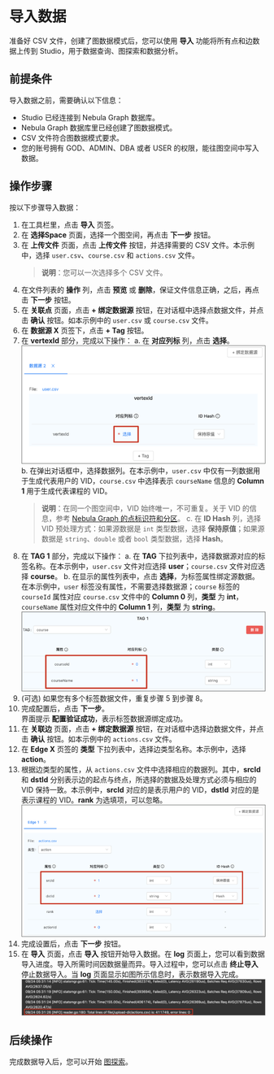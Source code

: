 # 导入数据

准备好 CSV 文件，创建了图数据模式后，您可以使用 **导入** 功能将所有点和边数据上传到 Studio，用于数据查询、图探索和数据分析。

## 前提条件

导入数据之前，需要确认以下信息：

- Studio 已经连接到 Nebula Graph 数据库。
- Nebula Graph 数据库里已经创建了图数据模式。
- CSV 文件符合图数据模式要求。
- 您的账号拥有 GOD、ADMIN、DBA 或者 USER 的权限，能往图空间中写入数据。

## 操作步骤

按以下步骤导入数据：

1. 在工具栏里，点击 **导入** 页签。
2. 在 **选择Space** 页面，选择一个图空间，再点击 **下一步** 按钮。
3. 在 **上传文件** 页面，点击 **上传文件** 按钮，并选择需要的 CSV 文件。本示例中，选择 `user.csv`、`course.csv` 和 `actions.csv` 文件。
   > **说明**：您可以一次选择多个 CSV 文件。
   >
4. 在文件列表的 **操作** 列，点击 **预览** 或 **删除**，保证文件信息正确，之后，再点击 **下一步** 按钮。
5. 在 **关联点** 页面，点击 **+ 绑定数据源** 按钮，在对话框中选择点数据文件，并点击 **确认** 按钮。如本示例中的 `user.csv` 或 `course.csv` 文件。
6. 在 **数据源 X** 页签下，点击 **+ Tag** 按钮。
7. 在 **vertexId** 部分，完成以下操作：
   a. 在 **对应列标** 列，点击 **选择**。  
   ![在数据源中点击“选择”](../figs/st-ug-009.png "为 vertexId 选择数据源")
   b. 在弹出对话框中，选择数据列。在本示例中，`user.csv` 中仅有一列数据用于生成代表用户的 VID，`course.csv` 中选择表示 `courseName` 信息的 **Column 1** 用于生成代表课程的 VID。
   > **说明**：在同一个图空间中，VID 始终唯一，不可重复。关于 VID 的信息，参考 [Nebula Graph 的点标识符和分区](https://docs.nebula-graph.com.cn/manual-CN/5.appendix/vid-partition/ "点击进入 Nebula Graph 用户手册")。
   c. 在 **ID Hash** 列，选择 VID 预处理方式：如果源数据是 `int` 类型数据，选择 **保持原值**；如果源数据是 `string`、`double` 或者 `bool` 类型数据，选择 **Hash**。
8. 在 **TAG 1** 部分，完成以下操作：
   a. 在 **TAG** 下拉列表中，选择数据源对应的标签名称。在本示例中，`user.csv` 文件对应选择 **user**；`course.csv` 文件对应选择 **course**。
   b. 在显示的属性列表中，点击 **选择**，为标签属性绑定源数据。在本示例中，`user` 标签没有属性，不需要选择数据源；`course` 标签的 `courseId` 属性对应 `course.csv` 文件中的 **Column 0** 列，**类型** 为 **int**，`courseName` 属性对应文件中的 **Column 1** 列，**类型** 为 **string**。  
   ![course类点对应的属性数据源](../figs/st-ug-010.png "为点属性选择数据源")
9. (可选) 如果您有多个标签数据文件，重复步骤 5 到步骤 8。
10. 完成配置后，点击 **下一步**。  
    界面提示 **配置验证成功**，表示标签数据源绑定成功。
11. 在 **关联边** 页面，点击 **+ 绑定数据源** 按钮，在对话框中选择边数据文件，并点击 **确认** 按钮。如本示例中的 `actions.csv` 文件。
12. 在 **Edge X** 页签的 **类型** 下拉列表中，选择边类型名称。本示例中，选择 **action**。
13. 根据边类型的属性，从 `actions.csv` 文件中选择相应的数据列。其中，**srcId** 和 **dstId** 分别表示边的起点与终点，所选择的数据及处理方式必须与相应的 VID 保持一致。本示例中，**srcId** 对应的是表示用户的 VID，**dstId** 对应的是表示课程的 VID。**rank** 为选填项，可以忽略。  
![actions 边对应的属性数据源](../figs/st-ug-011.png "为边属性选择数据源")
14. 完成设置后，点击 **下一步** 按钮。
15. 在 **导入** 页面，点击 **导入** 按钮开始导入数据。在 **log** 页面上，您可以看到数据导入进度。导入所需时间因数据量而异。导入过程中，您可以点击 **终止导入** 停止数据导入。当 **log** 页面显示如图所示信息时，表示数据导入完成。  
![log 里最后显示导入操作完成的时间、导入的行数以及操作的行数](../figs/st-ug-005.png "导入结束时的 log 信息")

## 后续操作

完成数据导入后，您可以开始 [图探索](st-ug-explore.md)。
